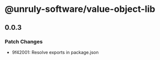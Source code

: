 # @unruly-software/value-object-lib

## 0.0.3

### Patch Changes

- 9f42001: Resolve exports in package.json

